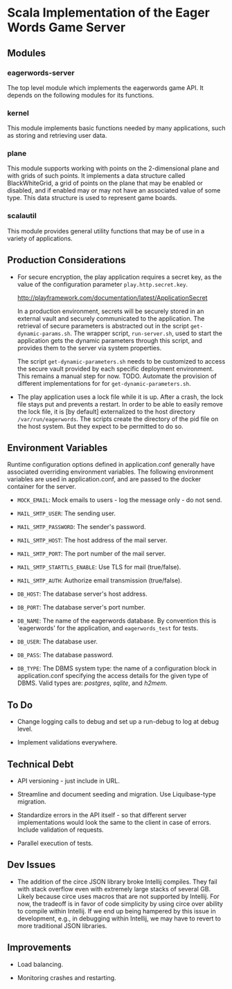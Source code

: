 
# Scala Implementation of the Eager Words Game Server

## Modules

### eagerwords-server

The top level module which implements the eagerwords game API. It depends on 
the following modules for its functions.

### kernel

This module implements basic functions needed by many applications, such as
storing and retrieving user data.

### plane

This module supports working with points on the 2-dimensional plane and with grids
of such points. It implements a data structure called BlackWhiteGrid, a grid 
of points on the plane that may be enabled or disabled, and if enabled may
or may not have an associated value of some type. This data structure is used 
to represent game boards.

### scalautil 

This module provides general utility functions that may be of use in a variety of 
applications.


## Production Considerations

- For secure encryption, the play application requires a secret key, as the 
  value of the configuration parameter `play.http.secret.key`. 

    http://playframework.com/documentation/latest/ApplicationSecret

  In a production environment, secrets will be securely stored in an
  external vault and securely communicated to the application. 
  The retrieval of secure parameters is abstracted out in the script
  `get-dynamic-params.sh`. The wrapper script, `run-server.sh`, used 
  to start the application gets the dynamic parameters through this
  script, and provides them to the server via system properties.

  The script `get-dynamic-parameters.sh` needs to be customized to 
  access the secure vault provided by each specific deployment 
  environment. This remains a manual step for now. TODO. Automate
  the provision of different implementations for for
  `get-dynamic-parameters.sh`.

- The play application uses a lock file while it is up.
  After a crash, the lock file stays put and prevents a restart.
  In order to be able to easily remove the lock file, it is [by default]
  externalized to the host directory `/var/run/eagerwords`. The scripts
  create the directory of the pid file on the host system. But they expect
  to be permitted to do so.

## Environment Variables

Runtime configuration options defined in application.conf generally have
associated overriding environment variables. The following environment variables
are used in application.conf, and are passed to the docker container for the
server.

- `MOCK_EMAIL`: Mock emails to users - log the message only - do not send.

- `MAIL_SMTP_USER`: The sending user.

- `MAIL_SMTP_PASSWORD`: The sender's password.

- `MAIL_SMTP_HOST`: The host address of the mail server.

- `MAIL_SMTP_PORT`: The port number of the mail server.

- `MAIL_SMTP_STARTTLS_ENABLE`: Use TLS for mail (true/false).

- `MAIL_SMTP_AUTH`: Authorize email transmission (true/false).

- `DB_HOST`: The database server's host address.

- `DB_PORT`: The database server's port number.

- `DB_NAME`: The name of the eagerwords database. By convention this is
  'eagerwords' for the application, and `eagerwords_test` for tests.

- `DB_USER`: The database user.

- `DB_PASS`: The database password.

- `DB_TYPE`: The DBMS system type: the name of a configuration 
  block in application.conf specifying the access details for the given
  type of DBMS. Valid types are: _postgres_, _sqlite_, and _h2mem_.


## To Do

- Change logging calls to debug and set up a run-debug to
  log at debug level.

- Implement validations everywhere. 

## Technical Debt

- API versioning - just include in URL.

- Streamline and document seeding and migration. Use Liquibase-type migration.

- Standardize errors in the API itself - so that different server implementations
  would look the same to the client in case of errors. Include validation of requests.

- Parallel execution of tests. 

## Dev Issues

- The addition of the circe JSON library broke Intellij compiles. They fail with
  stack overflow even with extremely large stacks of several GB. Likely because
  circe uses macros that are not supported by Intellij. For now, the tradeoff is
  in favor of code simplicity by using circe over ability to compile within
  Intellij. If we end up being hampered by this issue in development, e.g., in
  debugging within Intellij, we may have to revert to more traditional JSON
  libraries.

## Improvements

- Load balancing.

- Monitoring crashes and restarting.



